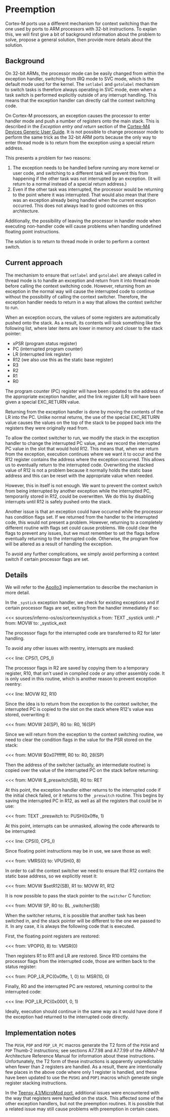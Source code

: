 # Preemption

Cortex-M ports use a different mechanism for context switching than the one
used by ports to ARM processors with 32-bit instructions. To explan this, we
will first give a bit of background information about the problem to solve,
propose a general solution, then provide more details about the solution.

## Background

On 32-bit ARMs, the processor mode can be easily changed from within the
exception handler, switching from IRQ mode to SVC mode, which is the default
mode used for the kernel. The `setlabel` and `gotolabel` mechanism to switch
tasks is therefore always operating in SVC mode, even when a task switch is
performed explicitly outside of any interrupt handling. This means that the
exception handler can directly call the context switching code.

On Cortex-M processors, an exception causes the processor to enter handler
mode and push a number of registers onto the main stack. This is described in
the *Exception entry and return* section of the
[Cortex-M4 Devices Generic User Guide](https://developer.arm.com/documentation/dui0553/latest/).
It is not possible to change processor mode to perform the same trick as the
32-bit ARM ports because the only way to enter thread mode is to return from
the exception using a special return address.

This presents a problem for two reasons:

1. The exception needs to be handled before running any more kernel or user
   code, and switching to a different task will prevent this from happening if
   the other task was not interrupted by an exception. (It will return to a
   normal instead of a special return address.)
2. Even if the other task was interrupted, the processor would be returning to
   the point where it was interrupted. That would also mean that there was an
   exception already being handled when the current exception occurred. This
   does not always lead to good outcomes on this architecture.

Additionally, the possibility of leaving the processor in handler mode when
executing non-handler code will cause problems when handling undefined
floating point instructions.

The solution is to return to thread mode in order to perform a context switch.

## Current approach

The mechanism to ensure that `setlabel` and `gotolabel` are always called in
thread mode is to handle an exception and return from it into thread mode
before calling the context switching code. However, returning from an exception
in the normal way will cause the interrupted code to continue without the
possibility of calling the context switcher. Therefore, the exception handler
needs to return in a way that allows the context switcher to run.

When an exception occurs, the values of some registers are automatically
pushed onto the stack. As a result, its contents will look something like the
following list, where later items are lower in memory and closer to the stack
pointer:

* xPSR (program status register)
* PC (interrupted program counter)
* LR (interrupted link register)
* R12 (we also use this as the static base register)
* R3
* R2
* R1
* R0

The program counter (PC) register will have been updated to the address of the
appropriate exception handler, and the link register (LR) will have been given
a special EXC_RETURN value.

Returning from the exception handler is done by moving the contents of the
LR into the PC. Unlike normal returns, the use of the special EXC_RETURN value
causes the values on the top of the stack to be popped back into the registers
they were originally read from.

To allow the context switcher to run, we modify the stack in the exception
handler to change the interrupted PC value, and we record the interrupted PC
value in the slot that would hold R12. This means that, when we return from
the exception, execution continues where we want it to occur and the R12
register contains the address where the exception occurred. This allows us
to eventually return to the interrupted code. Overwriting the stacked value
of R12 is not a problem because it normally holds the static base address
and this can be reset with the appropriate value when needed.

However, this in itself is not enough. We want to prevent the context switch
from being interrupted by another exception while the interrupted PC,
temporarily stored in R12, could be overwritten. We do this by disabling
interrupts until R12 is safely pushed onto the stack.

Another issue is that an exception could have occurred while the processor
has condition flags set. If we returned from the handler to the interrupted
code, this would not present a problem. However, returning to a completely
different routine with flags set could cause problems. We could clear the
flags to prevent any issues, but we must remember to set the flags before
eventually returning to the interrupted code. Otherwise, the program flow
will be altered as a result of handling the exception.

To avoid any further complications, we simply avoid performing a context
switch if certain processor flags are set.

## Details

We will refer to the
[Apollo3](https://github.com/dboddie/inferno-os/blob/cortexm/os/cortexm/systick.s)
implementation to describe the mechanism in more detail.

In the `_systick` exception handler, we check for existing exceptions and if
certain processor flags are set, exiting from the handler immediately if so:

<<< sources/inferno-os/os/cortexm/systick.s
from: TEXT _systick
until: /\*
from: MOVW
to: _systick_exit

The processor flags for the interrupted code are transferred to R2 for later
handling.

To avoid any other issues with reentry, interrupts are masked:

<<<
line: CPS\(1, CPS_I\)

The processor flags in R2 are saved by copying them to a temporary register,
R10, that isn't used in compiled code or any other assembly code. It is only
used in this routine, which is another reason to prevent exception reentry:

<<<
line: MOVW    R2, R10

Since the idea is to return from the exception to the context switcher, the
interrupted PC is copied to the slot on the stack where R12's value was
stored, overwriting it:

<<<
from: MOVW    24\(SP\), R0
to: R0, 16\(SP\)

Since we will return from the exception to the context switching routine, we
need to clear the condition flags in the value for the PSR stored on the stack:

<<<
from: MOVW    \$0x07ffffff, R0
to: R0, 28\(SP\)

Then the address of the switcher (actually, an intermediate routine) is copied
over the value of the interrupted PC on the stack before returning:

<<<
from: MOVW    \$_preswitch\(SB\), R0
to: RET

At this point, the exception handler either returns to the interrupted code if
the initial check failed, or it returns to the `_preswitch` routine. This begins
by saving the interrupted PC in R12, as well as all the registers that could be
in use:

<<<
from: TEXT _preswitch
to: PUSH\(0x0ffe, 1\)

At this point, interrupts can be unmasked, allowing the code afterwards to be
interrupted:

<<<
line: CPS\(0, CPS_I\)

Since floating point instructions may be in use, we save those as well:

<<<
from: VMRS\(0\)
to: VPUSH\(0, 8\)

In order to call the context switcher we need to ensure that R12 contains the
static base address, so we explicitly reset it:

<<<
from: MOVW    \$setR12\(SB\), R1
to: MOVW    R1, R12

It is now possible to pass the stack pointer to the `switcher` C function:

<<<
from: MOVW    SP, R0
to: BL      ,switcher\(SB\)

When the switcher returns, it is possible that another task has been switched
in, and the stack pointer will be different to the one we passed to it. In any
case, it is always the following code that is executed.

First, the floating point registers are restored:

<<<
from: VPOP\(0, 8\)
to: VMSR\(0\)

Then registers R1 to R11 and LR are restored. Since R10 contains the processor
flags from the interrupted code, those are written back to the status register:

<<<
from: POP_LR_PC\(0x0ffe, 1, 0\)
to: MSR\(10, 0\)

Finally, R0 and the interrupted PC are restored, returning control to the
interrupted code:

<<<
line: POP_LR_PC\(0x0001, 0, 1\)

Ideally, execution should continue in the same way as it would have done if the
exception had returned to the interrupted code directly.

## Implementation notes

The `PUSH`, `POP` and `POP_LR_PC` macros generate the T2 form of the `PUSH` and
`POP` Thumb-2 instructions; see sections A7.7.98 and A7.7.99 of the ARMv7-M
Architecture Reference Manual for information about these instructions.
Unfortunately, the T2 form of these instructions is apparently unpredictable
when fewer than 2 registers are handled. As a result, there are intentionally
few places in the above code where only 1 register is handled, and these have
been updated to use the `PUSH1` and `POP1` macros which generate single
register stacking instructions.

In the [Teensy 4.1/MicroMod port](https://github.com/dboddie/inferno-os/blob/cortexm/os/teensy41mm/README.md),
additional issues were encountered with the way that registers were handled
on the stack. This affected some of the other exception handlers, but not the
preemption routines. It is possible that a related issue may still cause
problems with preemption in certain cases.
